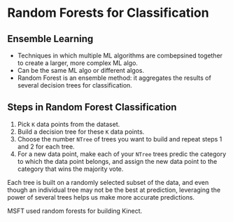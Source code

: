 # Random Forests for Classification

## Ensemble Learning
- Techniques in which multiple ML algorithms are combepsined together to create a larger, more complex ML algo.
- Can be the same ML algo or different algos.
- Random Forest is an ensemble method: it aggregates the results of several decision trees for classification.

## Steps in Random Forest Classification
1. Pick `K` data points from the dataset.
2. Build a decision tree for these `K` data points.
3. Choose the number `NTree` of trees you want to build and repeat steps 1 and 2 for each tree.
4. For a new data point, make each of your `NTree` trees predic the category to which the data point belongs, and assign the new data point to the category that wins the majority vote.

Each tree is built on a randomly selected subset of the data, and even though an individual tree may not be the best at prediction, leveraging the power of several trees helps us make more accurate predictions.

MSFT used random forests for building Kinect. 